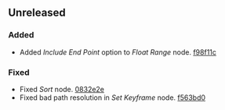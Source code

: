 ## Unreleased

### Added

- Added *Include End Point* option to *Float Range* node. [f98f11c](https://github.com/JacquesLucke/animation_nodes/commit/f98f11c)


### Fixed

- Fixed *Sort* node. [0832e2e](https://github.com/JacquesLucke/animation_nodes/commit/0832e2e)
- Fixed bad path resolution in *Set Keyframe* node. [f563bd0](https://github.com/JacquesLucke/animation_nodes/commit/f563bd0)
